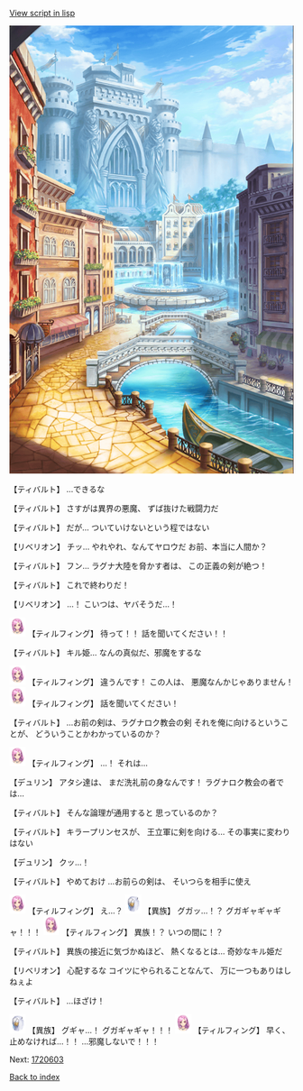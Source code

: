 [View script in lisp](../scripts/1720602.txt)

![006_town.png](../images/backgrounds/006_town.png)

【ティバルト】
…できるな

【ティバルト】
さすがは異界の悪魔、
ずば抜けた戦闘力だ

【ティバルト】
だが…
ついていけないという程ではない

【リベリオン】
チッ…
やれやれ、なんてヤロウだ
お前、本当に人間か？

【ティバルト】
フン…
ラグナ大陸を脅かす者は、
この正義の剣が絶つ！

【ティバルト】
これで終わりだ！

【リベリオン】
…！
こいつは、ヤバそうだ…！

<img src="../images/units/101411.png" alt="101411.png" height="34"/>
【ティルフィング】
待って！！
話を聞いてください！！

【ティバルト】
キル姫…
なんの真似だ、邪魔をするな

<img src="../images/units/101411.png" alt="101411.png" height="34"/>
【ティルフィング】
違うんです！
この人は、
悪魔なんかじゃありません！

<img src="../images/units/101411.png" alt="101411.png" height="34"/>
【ティルフィング】
話を聞いてください！

【ティバルト】
…お前の剣は、ラグナロク教会の剣
それを俺に向けるということが、
どういうことかわかっているのか？

<img src="../images/units/101411.png" alt="101411.png" height="34"/>
【ティルフィング】
…！
それは…

【デュリン】
アタシ達は、
まだ洗礼前の身なんです！
ラグナロク教会の者では…

【ティバルト】
そんな論理が通用すると
思っているのか？

【ティバルト】
キラープリンセスが、
王立軍に剣を向ける…
その事実に変わりはない

【デュリン】
クッ…！

【ティバルト】
やめておけ
…お前らの剣は、
そいつらを相手に使え

<img src="../images/units/101411.png" alt="101411.png" height="34"/>
【ティルフィング】
え…？

<img src="../images/units/810004.png" alt="810004.png" height="34"/>
【異族】
グガッ…！？
グガギャギャギャ！！！

<img src="../images/units/101411.png" alt="101411.png" height="34"/>
【ティルフィング】
異族！？
いつの間に！？

【ティバルト】
異族の接近に気づかぬほど、
熱くなるとは…
奇妙なキル姫だ

【リベリオン】
心配するな
コイツにやられることなんて、
万に一つもありはしねぇよ

【ティバルト】
…ほざけ！

<img src="../images/units/810004.png" alt="810004.png" height="34"/>
【異族】
グギャ…！
グガギャギャ！！！

<img src="../images/units/101411.png" alt="101411.png" height="34"/>
【ティルフィング】
早く、止めなければ…！！
…邪魔しないで！！！

Next: [1720603](1720603.md)

[Back to index](index.md)
